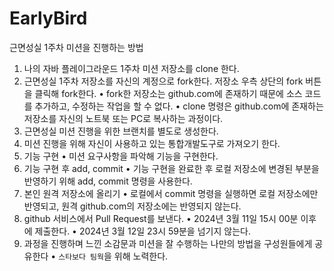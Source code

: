# EarlyBird
근면성실 1주차 미션을 진행하는 방법

1. 나의 자바 플레이그라운드 1주차 미션 저장소를 clone 한다.
2. 근면성실 1주차 저장소를 자신의 계정으로 fork한다. 저장소 우측 상단의 fork 버튼을 클릭해 fork한다.
  • fork한 저장소는 github.com에 존재하기 때문에 소스 코드를 추가하고, 수정하는 작업을 할 수 없다.
  • clone 명령은 github.com에 존재하는 저장소를 자신의 노트북 또는 PC로 복사하는 과정이다.
3. 근면성실 미션 진행을 위한 브랜치를 별도로 생성한다.
4. 미션 진행을 위해 자신이 사용하고 있는 통합개발도구로 가져오기 한다.
5. 기능 구현
  • 미션 요구사항을 파악해 기능을 구현한다.
6. 기능 구현 후 add, commit
  • 기능 구현을 완료한 후 로컬 저장소에 변경된 부분을 반영하기 위해 add, commit 명령을 사용한다.
7. 본인 원격 저장소에 올리기
  • 로컬에서 commit 명령을 실행하면 로컬 저장소에만 반영되고, 원격 github.com의 저장소에는 반영되지 않는다.
8. github 서비스에서 Pull Request를 보낸다.
  •  2024년 3월 11일 15시 00분 이후에 제출한다.
  •  2024년 3월 12일 23시 59분을 넘기지 않는다.
9. 과정을 진행하며 느낀 소감문과 미션을 잘 수행하는 나만의 방법을 구성원들에게 공유한다
  •  `스타보다 팀웍`을 위해 노력한다.

